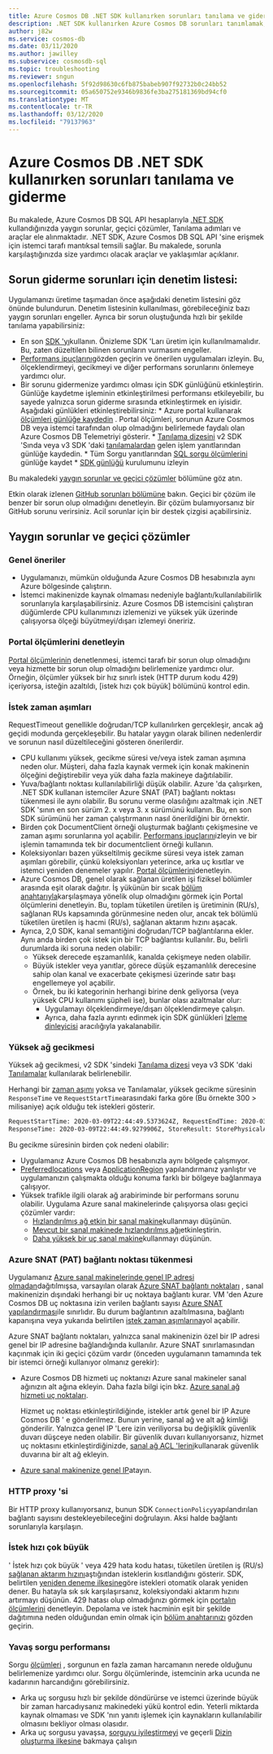 ```yaml
---
title: Azure Cosmos DB .NET SDK kullanırken sorunları tanılama ve giderme
description: .NET SDK kullanırken Azure Cosmos DB sorunları tanımlamak, tanılamak ve sorunlarını gidermek için istemci tarafı günlüğe kaydetme gibi özellikleri ve diğer üçüncü taraf araçları kullanın.
author: j82w
ms.service: cosmos-db
ms.date: 03/11/2020
ms.author: jawilley
ms.subservice: cosmosdb-sql
ms.topic: troubleshooting
ms.reviewer: sngun
ms.openlocfilehash: 5f92d98630c6fb875babeb907f92732b0c24bb52
ms.sourcegitcommit: 05a650752e9346b9836fe3ba275181369bd94cf0
ms.translationtype: MT
ms.contentlocale: tr-TR
ms.lasthandoff: 03/12/2020
ms.locfileid: "79137963"
---
```

# <a name="diagnose-and-troubleshoot-issues-when-using-azure-cosmos-db-net-sdk"></a>Azure Cosmos DB .NET SDK kullanırken sorunları tanılama ve giderme
Bu makalede, Azure Cosmos DB SQL API hesaplarıyla [.NET SDK](sql-api-sdk-dotnet.md) kullandığınızda yaygın sorunlar, geçici çözümler, Tanılama adımları ve araçlar ele alınmaktadır.
.NET SDK, Azure Cosmos DB SQL API 'sine erişmek için istemci tarafı mantıksal temsili sağlar. Bu makalede, sorunla karşılaştığınızda size yardımcı olacak araçlar ve yaklaşımlar açıklanır.

## <a name="checklist-for-troubleshooting-issues"></a>Sorun giderme sorunları için denetim listesi:
Uygulamanızı üretime taşımadan önce aşağıdaki denetim listesini göz önünde bulundurun. Denetim listesinin kullanılması, görebileceğiniz bazı yaygın sorunları engeller. Ayrıca bir sorun oluştuğunda hızlı bir şekilde tanılama yapabilirsiniz:

*    En son [SDK 'yı](sql-api-sdk-dotnet-standard.md)kullanın. Önizleme SDK 'Ları üretim için kullanılmamalıdır. Bu, zaten düzeltilen bilinen sorunların vurmasını engeller.
*    [Performans ipuçlarını](performance-tips.md)gözden geçirin ve önerilen uygulamaları izleyin. Bu, ölçeklendirmeyi, gecikmeyi ve diğer performans sorunlarını önlemeye yardımcı olur.
*    Bir sorunu gidermenize yardımcı olması için SDK günlüğünü etkinleştirin. Günlüğe kaydetme işleminin etkinleştirilmesi performansı etkileyebilir, bu sayede yalnızca sorun giderme sırasında etkinleştirmek en iyisidir. Aşağıdaki günlükleri etkinleştirebilirsiniz:
    *    Azure portal kullanarak [ölçümleri günlüğe kaydedin](monitor-accounts.md) . Portal ölçümleri, sorunun Azure Cosmos DB veya istemci tarafından olup olmadığını belirlemede faydalı olan Azure Cosmos DB Telemetriyi gösterir.
    *    [Tanılama dizesini](https://docs.microsoft.com/dotnet/api/microsoft.azure.documents.client.resourceresponsebase.requestdiagnosticsstring) v2 SDK 'Sında veya v3 SDK 'daki [tanılamalardan](https://docs.microsoft.com/dotnet/api/microsoft.azure.cosmos.responsemessage.diagnostics) gelen işlem yanıtlarından günlüğe kaydedin.
    *    Tüm Sorgu yanıtlarından [SQL sorgu ölçümlerini](sql-api-query-metrics.md) günlüğe kaydet 
    *    [SDK günlüğü]( https://github.com/Azure/azure-cosmos-dotnet-v2/blob/master/docs/documentdb-sdk_capture_etl.md) kurulumunu izleyin

Bu makaledeki [yaygın sorunlar ve geçici çözümler](#common-issues-workarounds) bölümüne göz atın.

Etkin olarak izlenen [GitHub sorunları bölümüne](https://github.com/Azure/azure-cosmos-dotnet-v2/issues) bakın. Geçici bir çözüm ile benzer bir sorun olup olmadığını denetleyin. Bir çözüm bulamıyorsanız bir GitHub sorunu verirsiniz. Acil sorunlar için bir destek çizgisi açabilirsiniz.


## <a name="common-issues-workarounds"></a>Yaygın sorunlar ve geçici çözümler

### <a name="general-suggestions"></a>Genel öneriler
* Uygulamanızı, mümkün olduğunda Azure Cosmos DB hesabınızla aynı Azure bölgesinde çalıştırın. 
* İstemci makinenizde kaynak olmaması nedeniyle bağlantı/kullanılabilirlik sorunlarıyla karşılaşabilirsiniz. Azure Cosmos DB istemcisini çalıştıran düğümlerde CPU kullanımınızı izlemenizi ve yüksek yük üzerinde çalışıyorsa ölçeği büyütmeyi/dışarı izlemeyi öneririz.

### <a name="check-the-portal-metrics"></a>Portal ölçümlerini denetleyin
[Portal ölçümlerinin](monitor-accounts.md) denetlenmesi, istemci tarafı bir sorun olup olmadığını veya hizmette bir sorun olup olmadığını belirlemenize yardımcı olur. Örneğin, ölçümler yüksek bir hız sınırlı istek (HTTP durum kodu 429) içeriyorsa, isteğin azaltıldı, [istek hızı çok büyük] bölümünü kontrol edin. 

### <a name="request-timeouts"></a>İstek zaman aşımları
RequestTimeout genellikle doğrudan/TCP kullanılırken gerçekleşir, ancak ağ geçidi modunda gerçekleşebilir. Bu hatalar yaygın olarak bilinen nedenlerdir ve sorunun nasıl düzeltileceğini gösteren önerilerdir.

* CPU kullanımı yüksek, gecikme süresi ve/veya istek zaman aşımına neden olur. Müşteri, daha fazla kaynak vermek için konak makinenin ölçeğini değiştirebilir veya yük daha fazla makineye dağıtılabilir.
* Yuva/bağlantı noktası kullanılabilirliği düşük olabilir. Azure 'da çalışırken, .NET SDK kullanan istemciler Azure SNAT (PAT) bağlantı noktası tükenmesi ile aynı olabilir. Bu sorunu verme olasılığını azaltmak için .NET SDK 'sının en son sürüm 2. x veya 3. x sürümünü kullanın. Bu, en son SDK sürümünü her zaman çalıştırmanın nasıl önerildiğini bir örnektir.
* Birden çok DocumentClient örneği oluşturmak bağlantı çekişmesine ve zaman aşımı sorunlarına yol açabilir. [Performans ipuçlarını](performance-tips.md)izleyin ve bir işlemin tamamında tek bir documentclient örneği kullanın.
* Koleksiyonları bazen yükseltilmiş gecikme süresi veya istek zaman aşımları görebilir, çünkü koleksiyonları yeterince, arka uç kısıtlar ve istemci yeniden denemeler yapılır. [Portal ölçümlerini](monitor-accounts.md)denetleyin.
* Azure Cosmos DB, genel olarak sağlanan üretilen işi fiziksel bölümler arasında eşit olarak dağıtır. İş yükünün bir sıcak [bölüm anahtarıyla](partition-data.md)karşılaşmaya yönelik olup olmadığını görmek için Portal ölçümlerini denetleyin. Bu, toplam tüketilen üretilen iş üretiminin (RU/s), sağlanan RUs kapsamında görünmesine neden olur, ancak tek bölümlü tüketilen üretilen iş hacmi (RU/s), sağlanan aktarım hızını aşacak. 
* Ayrıca, 2,0 SDK, kanal semantiğini doğrudan/TCP bağlantılarına ekler. Aynı anda birden çok istek için bir TCP bağlantısı kullanılır. Bu, belirli durumlarda iki soruna neden olabilir:
    * Yüksek derecede eşzamanlılık, kanalda çekişmeye neden olabilir.
    * Büyük istekler veya yanıtlar, görece düşük eşzamanlılık derecesine sahip olan kanal ve exacerbate çekişmesi üzerinde satır başı engellemeye yol açabilir.
    * Örnek, bu iki kategorinin herhangi birine denk geliyorsa (veya yüksek CPU kullanımı şüpheli ise), bunlar olası azaltmalar olur:
        * Uygulamayı ölçeklendirmeye/dışarı ölçeklendirmeye çalışın.
        * Ayrıca, daha fazla ayrıntı edinmek için SDK günlükleri [Izleme dinleyicisi](https://github.com/Azure/azure-cosmosdb-dotnet/blob/master/docs/documentdb-sdk_capture_etl.md) aracılığıyla yakalanabilir.

### <a name="high-network-latency"></a>Yüksek ağ gecikmesi
Yüksek ağ gecikmesi, v2 SDK 'sindeki [Tanılama dizesi](https://docs.microsoft.com/dotnet/api/microsoft.azure.documents.client.resourceresponsebase.requestdiagnosticsstring?view=azure-dotnet) veya v3 SDK 'daki [Tanılamalar](https://docs.microsoft.com/dotnet/api/microsoft.azure.cosmos.responsemessage.diagnostics?view=azure-dotnet#Microsoft_Azure_Cosmos_ResponseMessage_Diagnostics) kullanılarak belirlenebilir.

Herhangi bir [zaman aşımı](#request-timeouts) yoksa ve Tanılamalar, yüksek gecikme süresinin `ResponseTime` ve `RequestStartTime`arasındaki farka göre (Bu örnekte 300 > milisaniye) açık olduğu tek istekleri gösterir.

```bash
RequestStartTime: 2020-03-09T22:44:49.5373624Z, RequestEndTime: 2020-03-09T22:44:49.9279906Z,  Number of regions attempted:1
ResponseTime: 2020-03-09T22:44:49.9279906Z, StoreResult: StorePhysicalAddress: rntbd://..., ...
```

Bu gecikme süresinin birden çok nedeni olabilir:

* Uygulamanız Azure Cosmos DB hesabınızla aynı bölgede çalışmıyor.
* [Preferredlocations](https://docs.microsoft.com/dotnet/api/microsoft.azure.documents.client.connectionpolicy.preferredlocations) veya [ApplicationRegion](https://docs.microsoft.com/dotnet/api/microsoft.azure.cosmos.cosmosclientoptions.applicationregion) yapılandırmanız yanlıştır ve uygulamanızın çalışmakta olduğu konuma farklı bir bölgeye bağlanmaya çalışıyor.
* Yüksek trafikle ilgili olarak ağ arabiriminde bir performans sorunu olabilir. Uygulama Azure sanal makinelerinde çalışıyorsa olası geçici çözümler vardır:
    * [Hızlandırılmış ağ etkin bir sanal makine](../virtual-network/create-vm-accelerated-networking-powershell.md)kullanmayı düşünün.
    * [Mevcut bir sanal makinede hızlandırılmış ağı](../virtual-network/create-vm-accelerated-networking-powershell.md#enable-accelerated-networking-on-existing-vms)etkinleştirin.
    * [Daha yüksek bir uç sanal makine](../virtual-machines/windows/sizes.md)kullanmayı düşünün.

### <a name="snat"></a>Azure SNAT (PAT) bağlantı noktası tükenmesi

Uygulamanız [Azure sanal makinelerinde genel IP adresi olmadan](../load-balancer/load-balancer-outbound-connections.md#defaultsnat)dağıtılmışsa, varsayılan olarak [Azure SNAT bağlantı noktaları](../load-balancer/load-balancer-outbound-connections.md#preallocatedports) , sanal makinenizin dışındaki herhangi bir uç noktaya bağlantı kurar. VM 'den Azure Cosmos DB uç noktasına izin verilen bağlantı sayısı [Azure SNAT yapılandırması](../load-balancer/load-balancer-outbound-connections.md#preallocatedports)ile sınırlıdır. Bu durum bağlantının azaltılmasına, bağlantı kapanışına veya yukarıda belirtilen [istek zaman aşımlarına](#request-timeouts)yol açabilir.

 Azure SNAT bağlantı noktaları, yalnızca sanal makinenizin özel bir IP adresi genel bir IP adresine bağlandığında kullanılır. Azure SNAT sınırlamasından kaçınmak için iki geçici çözüm vardır (önceden uygulamanın tamamında tek bir istemci örneği kullanıyor olmanız gerekir):

* Azure Cosmos DB hizmeti uç noktanızı Azure sanal makineler sanal ağınızın alt ağına ekleyin. Daha fazla bilgi için bkz. [Azure sanal ağ hizmeti uç noktaları](../virtual-network/virtual-network-service-endpoints-overview.md). 

    Hizmet uç noktası etkinleştirildiğinde, istekler artık genel bir IP Azure Cosmos DB ' e gönderilmez. Bunun yerine, sanal ağ ve alt ağ kimliği gönderilir. Yalnızca genel IP 'Lere izin veriliyorsa bu değişiklik güvenlik duvarı düşceye neden olabilir. Bir güvenlik duvarı kullanıyorsanız, hizmet uç noktasını etkinleştirdiğinizde, [sanal ağ ACL 'lerini](../virtual-network/virtual-networks-acl.md)kullanarak güvenlik duvarına bir alt ağ ekleyin.
* [Azure sanal makinenize genel IP](../load-balancer/load-balancer-outbound-connections.md#assignilpip)atayın.

### <a name="http-proxy"></a>HTTP proxy 'si
Bir HTTP proxy kullanıyorsanız, bunun SDK `ConnectionPolicy`yapılandırılan bağlantı sayısını destekleyebileceğini doğrulayın.
Aksi halde bağlantı sorunlarıyla karşılaşın.

### <a name="request-rate-too-large"></a>İstek hızı çok büyük
' İstek hızı çok büyük ' veya 429 hata kodu hatası, tüketilen üretilen iş (RU/s) [sağlanan aktarım hızını](set-throughput.md)aştığından isteklerin kısıtlandığını gösterir. SDK, belirtilen [yeniden deneme ilkesine](https://docs.microsoft.com/dotnet/api/microsoft.azure.documents.client.connectionpolicy.retryoptions?view=azure-dotnet)göre istekleri otomatik olarak yeniden dener. Bu hatayla sık sık karşılaşırsanız, koleksiyondaki aktarım hızını artırmayı düşünün. 429 hatası olup olmadığınızı görmek için [portalın ölçümlerini](use-metrics.md) denetleyin. Depolama ve istek hacminin eşit bir şekilde dağıtımına neden olduğundan emin olmak için [bölüm anahtarınızı](partitioning-overview.md#choose-partitionkey) gözden geçirin. 

### <a name="slow-query-performance"></a>Yavaş sorgu performansı
Sorgu [ölçümleri](sql-api-query-metrics.md) , sorgunun en fazla zaman harcamanın nerede olduğunu belirlemenize yardımcı olur. Sorgu ölçümlerinde, istemcinin arka ucunda ne kadarının harcandığını görebilirsiniz.
* Arka uç sorgusu hızlı bir şekilde döndürürse ve istemci üzerinde büyük bir zaman harcadıysanız makinedeki yükü kontrol edin. Yeterli miktarda kaynak olmaması ve SDK 'nın yanıtı işlemek için kaynakların kullanılabilir olmasını bekliyor olması olasıdır.
* Arka uç sorgusu yavaşsa, [sorguyu iyileştirmeyi](optimize-cost-queries.md) ve geçerli [Dizin oluşturma ilkesine](index-overview.md) bakmaya çalışın 

 <!--Anchors-->
[Common issues and workarounds]: #common-issues-workarounds
[Enable client SDK logging]: #logging
[İstek hızı çok büyük]: #request-rate-too-large
[Request Timeouts]: #request-timeouts
[Azure SNAT (PAT) port exhaustion]: #snat
[Production check list]: #production-check-list


